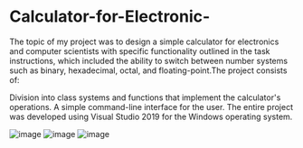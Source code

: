 # Calculator-for-Electronic-

The topic of my project was to design a simple calculator for electronics and computer scientists with specific functionality 
outlined in the task instructions, which included the ability to switch between number systems such as binary, hexadecimal, octal, 
and floating-point.The project consists of:

Division into class systems and functions that implement the calculator's operations.
A simple command-line interface for the user.
The entire project was developed using Visual Studio 2019 for the Windows operating system.

![image](https://github.com/kkkasprzyk/Calculator-for-Electronic-/assets/56090710/91097b1c-2cb9-4f3b-beea-aca4b5a1986a)
![image](https://github.com/kkkasprzyk/Calculator-for-Electronic-/assets/56090710/15686fee-ff9c-427e-aa30-3be70828bd69)
![image](https://github.com/kkkasprzyk/Calculator-for-Electronic-/assets/56090710/e2f00c1e-28b5-4097-8c74-1926bd43da3e)
